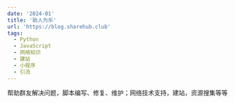```yaml
---
date: '2024-01'
title: '助人为乐'
url: 'https://blog.sharehub.club'
tags:
  - Python
  - JavaScript
  - 网络知识
  - 建站
  - 小程序
  - 引流
---
```


帮助群友解决问题，脚本编写、修复、维护；网络技术支持，建站，资源搜集等等